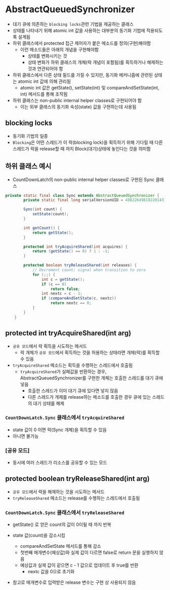 # AbstractQueuedSynchronizer

- 대기 큐에 의존하는 `blocking locks`관련 기법을 제공하는 클래스
- 상태를 나타내기 위해 atomic int 값을 사용하는 대부분의 동기화 기법에 적용되도록 설계됨
- 하위 클래스에서 protected 접근 제어자가 붙은 메소드를 정의(구현)해야함
    - 이런 메소드들은 아래의 개념을 구현해야함
        - 상태를 변화시키는 것
        - 상태 변화가 하위 클래스의 개체(락 개념이 포함됨)를 획득하거나 해제하는 것과 연관되어야 함
- 하위 클래스에서 다른 상태 필드를 가질 수 있지만, 동기화 메커니즘에 관련된 상태는 atomic int 값에 의해 관리됨
    - atomic int 값은 getState(), setState(int) 및 compareAndSetState(int, int) 메서드를 통해 조작됨
- 하위 클래스는 non-public internal helper classes로 구현되어야 함
    - 이는 외부 클래스의 동기화 속성(state) 값을 구현하는데 사용됨

## blocking locks

- 동기화 기법의 일종
- `Blocking`은 어떤 스레드가 이 락(blocking lock)을 획득하기 위해 기다릴 때 다른 스레드가 락을 release할 때 까지 Block(대기)상태에 놓인다는 것을 의미함

## 하위 클래스 예시

- CountDownLatch의 non-public internal helper classes로 구현된 Sync 클래스

```java
private static final class Sync extends AbstractQueuedSynchronizer {
        private static final long serialVersionUID = 4982264981922014374L;

        Sync(int count) {
            setState(count);
        }

        int getCount() {
            return getState();
        }

        protected int tryAcquireShared(int acquires) {
            return (getState() == 0) ? 1 : -1;
        }

        protected boolean tryReleaseShared(int releases) {
            // Decrement count; signal when transition to zero
            for (;;) {
                int c = getState();
                if (c == 0)
                    return false;
                int nextc = c - 1;
                if (compareAndSetState(c, nextc))
                    return nextc == 0;
            }
        }
    }
```

## protected int tryAcquireShared(int arg)

- `공유 모드`에서 락 획득을 시도하는 메서드
    - 락 개체가 `공유 모드`에서 획득하는 것을 허용하는 상태라면 개체(락)를 획득할 수 있음
- `tryAcquireShared` 메소드는 획득을 수행하는 스레드에서 호출됨
    - `tryAcquireShared`가 실패값을 반환하는 경우, AbstractQueuedSynchronizer를 구현한 개체는 호출한 스레드를 대기 큐에 넣음
        - 호출한 스레드가 이미 대기 큐에 있다면 넣지 않음
        - 다른 스레드가 개체를 release하는 메소드를 호출한 경우 큐에 있는 스레드의 대기 상태를 해제

### `CountDownLatch.Sync` 클래스에서 `tryAcquireShared`

- state 값이 0 이면 락(Sync 개체)을 획득할 수 있음
- 아니면 불가능

### [공유 모드]

- 동시에 여러 스레드가 리소스를 공유할 수 있는 모드

## protected boolean tryReleaseShared(int arg)

- `공유 모드`에서 락을 해제하는 것을 시도하는 메서드
- `tryReleaseShared` 메소드는 release를 수행하는 스레드에서 호출됨

### `CountDownLatch.Sync` 클래스에서 `tryReleaseShared`

- getState() 로 얻은 count의 값이 0이될 때 까지 반복
- state 값(count)을 감소시킴
    - compareAndSetState 메서드를 통해 감소
    - 첫번째 매개변수(예상값)와 실제 값이 다르면 false로 return 문을 실행하지 않음
    - 예상값과 실제 값이 같으면 c - 1 값으로 업데이트 후 true를 반환
        - nextc 값을 0으로 초기화

- 참고로 매개변수로 입력받은 release 변수는 구현 상 사용되지 않음 